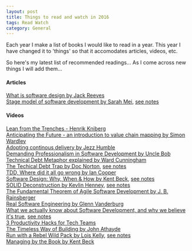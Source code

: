 ```yaml
---
layout: post
title: Things to read and watch in 2016
tags: Read Watch
category: General
---
```

Each year I make a list of books I would like to read in a year. This year I have changed it to 'things' so that it accomodates articles, videos, etc.

So here's my latest list of recommended readings... As I come across new things I will add them...

#### Articles ####

[What is software design by Jack Reeves](http://www.developerdotstar.com/mag/articles/reeves_design.html)  
[Stage model of software development by Sarah Mei](https://storify.com/sarahmei/the-factory-the-workshop-and-the-stage), [see notes](http://blog.markpearl.co.za/Stage-Model-of-Software-Development)  

#### Videos ####

[Lean from the Trenches - Henrik Kniberg](https://vimeo.com/52390115)  
[Anticipating the Future - an introduction to value chain mapping by Simon Wardley](https://www.youtube.com/watch?v=NnFeIt-uaEc)  
[Adopting continous delivery by Jezz Humble](https://www.youtube.com/watch?v=ZLBhVEo1OG4)  
[Demanding Professionalism in Software Development by Uncle Bob](https://www.youtube.com/watch?v=p0O1VVqRSK0)  
[Technical Debt Metaphor explained by Ward Cunningham](https://www.youtube.com/watch?v=pqeJFYwnkjE)  
[The Techical Debt Trap by Doc Norton](https://vimeo.com/97507576), [see notes](http://blog.markpearl.co.za/The-Technical-Debt-Trap)  
[TDD, Where did it all go wrong by Ian Cooper](https://vimeo.com/68375232)  
[Software Design: Why, When & How by Kent Beck](https://vimeo.com/105771493), [see notes](http://blog.markpearl.co.za/Software-Design-Why-When-How)  
[SOLID Deconstruction by Kevlin Henney](https://vimeo.com/157708450), [see notes](http://blog.markpearl.co.za/SOLID-Deconstruction)  
[The Fundamental Theorem of Agile Software Development by J. B. Rainsberger](https://vimeo.com/79106557)   
[Real Software Engineering by Glenn Vanderburg](https://www.youtube.com/watch?v=NP9AIUT9nos)  
[What we actually know about Software Development, and why we believe it's true](https://vimeo.com/9270320), [see notes](http://blog.markpearl.co.za/What-We-Actually-Know-About-Software-Development-And-Why-We-Believe-It-Is-True)  
[3 Productivity Hacks for Tech Teams](https://www.youtube.com/watch?v=ZO8hN6Nvl5Y)  
[The Timeless Way of Building by John Athayde](https://youtu.be/DJJbIjlLmLM)  
[Run with a Rebel Wild Pack by Lois Kelly](https://www.youtube.com/watch?v=WGcrwz7X4B0), [see notes](http://blog.markpearl.co.za/Dealing-with-change)  
[Managing by the Book by Kent Beck](https://www.youtube.com/watch?v=I3tTCuhO6ho)  
